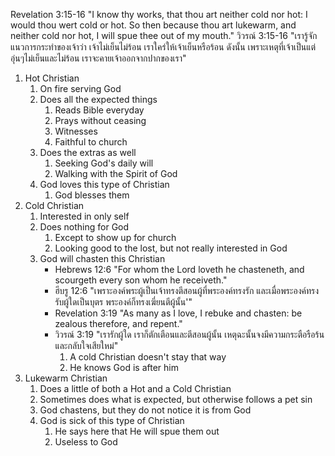 Revelation 3:15-16 "I know thy works, that thou art neither cold nor hot: I would thou wert cold or hot. So then because thou art lukewarm, and neither cold nor hot, I will spue thee out of my mouth."
วิวรณ์ 3:15-16 "เรารู้จักแนวการกระทำของเจ้าว่า เจ้าไม่เย็นไม่ร้อน เราใคร่ให้เจ้าเย็นหรือร้อน ดังนั้น เพราะเหตุที่เจ้าเป็นแต่อุ่นๆไม่เย็นและไม่ร้อน เราจะคายเจ้าออกจากปากของเรา"

1. Hot Christian
   1. On fire serving God
   2. Does all the expected things
	  1. Reads Bible everyday
	  2. Prays without ceasing
	  3. Witnesses
	  4. Faithful to church
   3. Does the extras as well
	   1. Seeking God's daily will
	   2. Walking with the Spirit of God
   4. God loves this type of Christian 
	   1. God blesses them		
2. Cold Christian
   1. Interested in only self
   2. Does nothing for God
      1. Except to show up for church
      2. Looking good to the lost, but not really interested in God
   3. God will chasten this Christian
      - Hebrews 12:6 "For whom the Lord loveth he chasteneth, and scourgeth every son whom he receiveth."
      - ฮีบรู 12:6 "เพราะองค์พระผู้เป็นเจ้าทรงตีสอนผู้ที่พระองค์ทรงรัก และเมื่อพระองค์ทรงรับผู้ใดเป็นบุตร พระองค์ก็ทรงเฆี่ยนตีผู้นั้น'"
      - Revelation 3:19 "As many as I love, I rebuke and chasten: be zealous therefore, and repent."
      - วิวรณ์ 3:19 "เรารักผู้ใด เราก็ตักเตือนและตีสอนผู้นั้น เหตุฉะนั้นจงมีความกระตือรือร้น และกลับใจเสียใหม่"
         1. A cold Christian doesn't stay that way 
         2. He knows God is after him
3. Lukewarm Christian
   1. Does a little of both a Hot and a Cold Christian
   2. Sometimes does what is expected, but otherwise follows a pet sin
   3. God chastens, but they do not notice it is from God
   4. God is sick of this type of Christian
      1. He says here that He will spue them out
      2. Useless to God